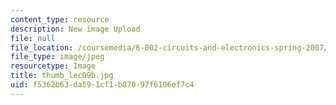 ```yaml
---
content_type: resource
description: New image Upload
file: null
file_location: /coursemedia/6-002-circuits-and-electronics-spring-2007/f5362b63da591cf1b87097f6106ef7c4_thumb_lec09b.jpg
file_type: image/jpeg
resourcetype: Image
title: thumb_lec09b.jpg
uid: f5362b63-da59-1cf1-b870-97f6106ef7c4
---
```


